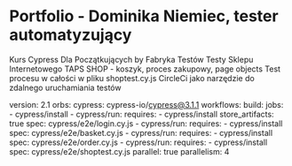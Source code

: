 # Portfolio - Dominika Niemiec, tester automatyzujący
Kurs Cypress Dla Początkujących by Fabryka Testów
Testy Sklepu Internetowego TAPS SHOP - koszyk, proces zakupowy, page objects
Test procesu w całości w pliku shoptest.cy.js
CircleCi jako narzędzie do zdalnego uruchamiania testów



version: 2.1
orbs:
  cypress: cypress-io/cypress@3.1.1
workflows:
  build:
    jobs:
        - cypress/install
        - cypress/run:
            requires: 
              - cypress/install
            store_artifacts: true
            spec: cypress/e2e/login.cy.js
        - cypress/run:
            requires: 
              - cypress/install
            spec: cypress/e2e/basket.cy.js
        - cypress/run:
            requires: 
              - cypress/install
            spec: cypress/e2e/order.cy.js
        - cypress/run:
            requires: 
              - cypress/install
            spec: cypress/e2e/shoptest.cy.js
            parallel: true
            parallelism: 4
